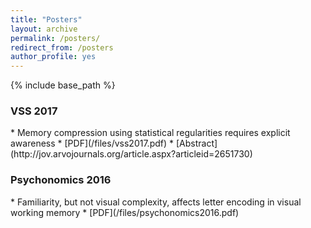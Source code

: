 ```yaml
---
title: "Posters"
layout: archive
permalink: /posters/
redirect_from: /posters
author_profile: yes
---
```


{% include base_path %}

<h3> VSS 2017 </h3>
* Memory compression using statistical regularities requires explicit awareness
  * [PDF](/files/vss2017.pdf)
  * [Abstract](http://jov.arvojournals.org/article.aspx?articleid=2651730)

<h3> Psychonomics 2016 </h3>
* Familiarity, but not visual complexity, affects letter encoding in visual working memory
  * [PDF](/files/psychonomics2016.pdf)
